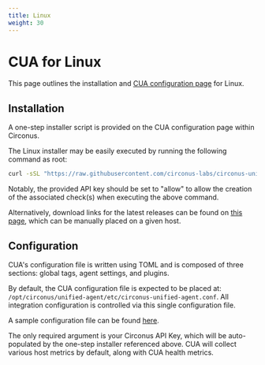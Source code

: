 ```yaml
---
title: Linux
weight: 30
---
```


# CUA for Linux

This page outlines the installation and [CUA configuration page](https://login.circonus.com/?whereTo=%2Fagents%3Ftype%3Dhttptrap%3Acua%23documentation_panel) for Linux.

## Installation

A one-step installer script is provided on the CUA configuration page within Circonus.

The Linux installer may be easily executed by running the following command as root:

```sh
curl -sSL "https://raw.githubusercontent.com/circonus-labs/circonus-unified-agent/master/install/install_linux.sh" | bash -s -- --key <circonus api key>
```

Notably, the provided API key should be set to "allow" to allow the creation of the associated check(s) when executing the above command.

Alternatively, download links for the latest releases can be found on [this page](https://github.com/circonus-labs/circonus-unified-agent/releases/latest), which can be manually placed on a given host.

## Configuration

CUA's configuration file is written using TOML and is composed of three sections: global tags, agent settings, and plugins.

By default, the CUA configuration file is expected to be placed at: `/opt/circonus/unified-agent/etc/circonus-unified-agent.conf`. All integration configuration is controlled via this single configuration file.

A sample configuration file can be found [here](https://github.com/circonus-labs/circonus-unified-agent/blob/master/etc/example-circonus-unified-agent.conf).

The only required argument is your Circonus API Key, which will be auto-populated by the one-step installer referenced above. CUA will collect various host metrics by default, along with CUA health metrics.
